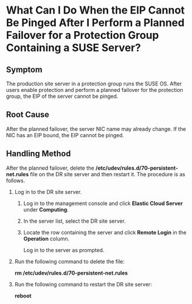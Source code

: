 # What Can I Do When the EIP Cannot Be Pinged After I Perform a Planned Failover for a Protection Group Containing a SUSE Server?<a name="sdrs_06_0402"></a>

## Symptom<a name="section22559532136"></a>

The production site server in a protection group runs the SUSE OS. After users enable protection and perform a planned failover for the protection group, the EIP of the server cannot be pinged.

## Root Cause<a name="section67031648161616"></a>

After the planned failover, the server NIC name may already change. If the NIC has an EIP bound, the EIP cannot be pinged.

## Handling Method<a name="section12474891189"></a>

After the planned failover, delete the  **/etc/udev/rules.d/70-persistent-net.rules**  file on the DR site server and then restart it. The procedure is as follows.

1.  Log in to the DR site server.
    1.  Log in to the management console and click  **Elastic Cloud Server**  under  **Computing**.
    2.  In the server list, select the DR site server.
    3.  Locate the row containing the server and click  **Remote Login**  in the  **Operation**  column.

        Log in to the server as prompted.

2.  Run the following command to delete the file:

    **rm /etc/udev/rules.d/70-persistent-net.rules**

3.  Run the following command to restart the DR site server:

    **reboot**


